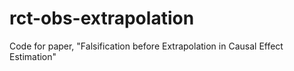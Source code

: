 # rct-obs-extrapolation
Code for paper, "Falsification before Extrapolation in Causal Effect Estimation"
